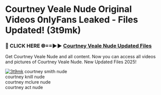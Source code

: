 # Courtney Veale Nude Original Videos 0nlyFans Leaked - Files Updated! (3t9mk)

<h3>🔴 CLICK HERE 🌐==►► <a href="https://tinyurl.com/yrmya6cz" rel="nofollow">Courtney Veale Nude Updated Files</a></h3>

Get Courtney Veale Nude and all content. Now you can access all videos and pictures of Courtney Veale Nude. New Updated Files 2025!

[![3t9mk](https://i.imgur.com/FMdXYCs.gif)](https://tinyurl.com/yrmya6cz)
courtney smith nude<br>
courtney knill nude<br>
courtney mclure nude<br>
courtney act nude